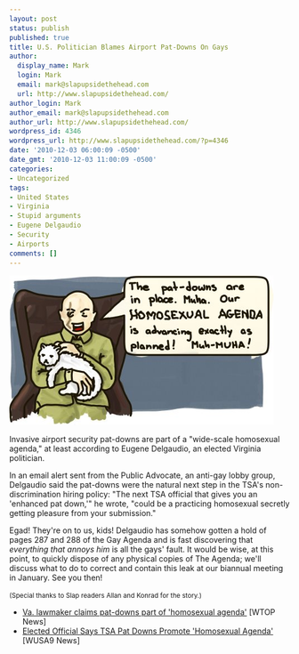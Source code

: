 ```yaml
---
layout: post
status: publish
published: true
title: U.S. Politician Blames Airport Pat-Downs On Gays
author:
  display_name: Mark
  login: Mark
  email: mark@slapupsidethehead.com
  url: http://www.slapupsidethehead.com/
author_login: Mark
author_email: mark@slapupsidethehead.com
author_url: http://www.slapupsidethehead.com/
wordpress_id: 4346
wordpress_url: http://www.slapupsidethehead.com/?p=4346
date: '2010-12-03 06:00:09 -0500'
date_gmt: '2010-12-03 11:00:09 -0500'
categories:
- Uncategorized
tags:
- United States
- Virginia
- Stupid arguments
- Eugene Delgaudio
- Security
- Airports
comments: []
---
```

![A Bond-ish villian declares: The pat-downs are in place. Muha. Our homosexual agenda is advancing exactly as planned! Muh-Muha!](/wp-content/media/2010/12/bond-villain.jpg "They're on to us! ")

Invasive airport security pat-downs are part of a "wide-scale homosexual agenda," at least according to Eugene Delgaudio, an elected Virginia politician.

In an email alert sent from the Public Advocate, an anti-gay lobby group, Delgaudio said the pat-downs were the natural next step in the TSA's non-discrimination hiring policy: "The next TSA official that gives you an 'enhanced pat down,'" he wrote, "could be a practicing homosexual secretly getting pleasure from your submission."

Egad! They're on to us, kids! Delgaudio has somehow gotten a hold of pages 287 and 288 of the Gay Agenda and is fast discovering that _everything that annoys him_ is all the gays' fault. It would be wise, at this point, to quickly dispose of any physical copies of The Agenda; we'll discuss what to do to correct and contain this leak at our biannual meeting in January. See you then!

<small>(Special thanks to Slap readers Allan and Konrad for the story.)</small>

- [Va. lawmaker claims pat-downs part of 'homosexual agenda'](http://www.wtop.com/?nid=25&sid=2182930) [WTOP News]
- [Elected Official Says TSA Pat Downs Promote 'Homosexual Agenda'](http://www.wusa9.com/news/local/story.aspx?storyid=122925&catid=158) [WUSA9 News]
